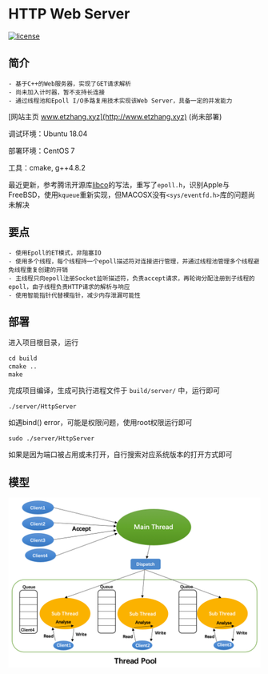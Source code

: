 # HTTP Web Server

[![license](https://img.shields.io/github/license/mashape/apistatus.svg)](https://opensource.org/licenses/MIT)

## 简介

    - 基于C++的Web服务器，实现了GET请求解析
    - 尚未加入计时器，暂不支持长连接
    - 通过线程池和Epoll I/O多路复用技术实现该Web Server，具备一定的并发能力

[网站主页 www.etzhang.xyz](http://www.etzhang.xyz) (尚未部署)

调试环境：Ubuntu 18.04

部署环境：CentOS 7

工具：cmake, g++4.8.2

最近更新，参考腾讯开源库[libco](https://www.github.com/Tencent/libco.git)的写法，重写了`epoll.h`，识别Apple与FreeBSD，使用`kqueue`重新实现，但MACOSX没有`<sys/eventfd.h>`库的问题尚未解决

## 要点
    - 使用Epoll的ET模式，非阻塞IO
    - 使用多个线程，每个线程持一个epoll描述符对连接进行管理，并通过线程池管理多个线程避免线程重复创建的开销
    - 主线程只向epoll注册Socket监听描述符，负责accept请求，再轮询分配注册到子线程的epoll，由子线程负责HTTP请求的解析与响应
    - 使用智能指针代替裸指针，减少内存泄漏可能性

## 部署
进入项目根目录，运行
```shell
cd build
cmake ..
make
```
完成项目编译，生成可执行进程文件于 `build/server/` 中，运行即可
```shell
./server/HttpServer
```
如遇bind() error，可能是权限问题，使用root权限运行即可
```shell
sudo ./server/HttpServer
```
如果是因为端口被占用或未打开，自行搜索对应系统版本的打开方式即可
## 模型
![Image text](images/model.png)

